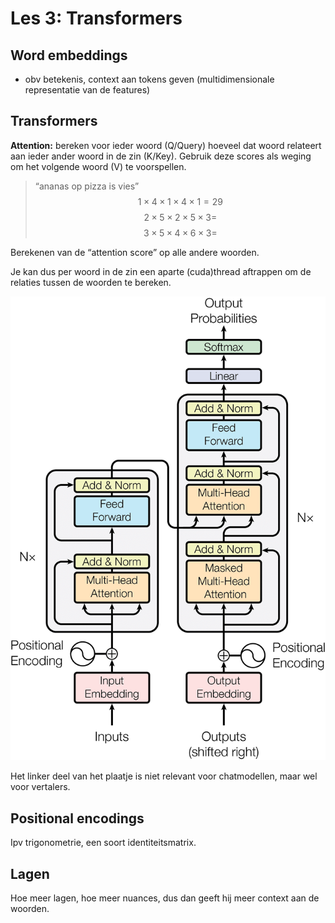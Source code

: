 # Les 3: Transformers

## Word embeddings
- obv betekenis, context aan tokens geven (multidimensionale representatie van de features)

## Transformers
**Attention:** bereken voor ieder woord (Q/Query) hoeveel dat woord relateert aan ieder ander woord in de zin (K/Key). Gebruik deze scores als weging om het volgende woord (V) te voorspellen.


> “ananas op pizza is vies”
$$
1 \times 4 \times 1 \times 4 \times 1 = 29
$$
$$
2 \times 5 \times 2 \times 5 \times 3 =
$$
$$
3 \times 5 \times 4 \times 6 \times 3 =
$$

Berekenen van de “attention score” op alle andere woorden.


Je kan dus per woord in de zin een aparte (cuda)thread aftrappen om de relaties tussen de woorden te bereken.

![arch](../Afbeeldingen/transformerarchitectuur.png)

Het linker deel van het plaatje is niet relevant voor chatmodellen, maar wel voor vertalers.

## Positional encodings
Ipv trigonometrie, een soort identiteitsmatrix.

## Lagen
Hoe meer lagen, hoe meer nuances, dus dan geeft hij meer context aan de woorden.
